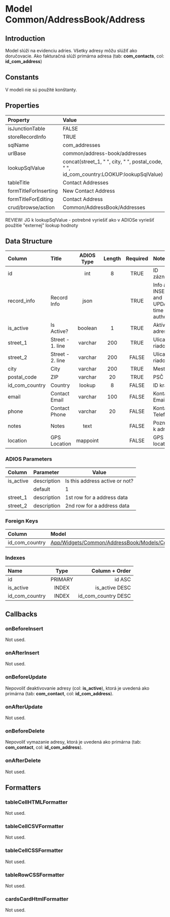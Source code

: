 # Model Common/AddressBook/Address

## Introduction
Model slúži na evidenciu adries. Všetky adresy môžu slúžiť ako doručovacie. Ako fakturačná slúži primárna adresa (tab: **com_contacts**, col: **id_com_address**)

## Constants
V modeli nie sú použité konštanty.

## Properties
| Property              | Value                                                                                    |
| :-------------------- | :--------------------------------------------------------------------------------------- |
| isJunctionTable       | FALSE                                                                                    |
| storeRecordInfo       | TRUE                                                                                     |
| sqlName               | com_addresses                                                                            |
| urlBase               | common/address-book/addresses                                                            |
| lookupSqlValue        | concat(street_1, " ", city, " ", postal_code, " ", id_com_country:LOOKUP:lookupSqlValue) |
| tableTitle            | Contact Addresses                                                                        |
| formTitleForInserting | New Contact Address                                                                      |
| formTitleForEditing   | Contact Address                                                                          |
| crud/browse/action    | Common/AddressBook/Addresses                                                             |

REVIEW: JG k lookupSqlValue - potrebné vyriešiť ako v ADIOSe vyriešiť použitie "externej" lookup hodnoty

## Data Structure
| Column         | Title            | ADIOS Type | Length | Required | Notes                                      |
| :------------- | :--------------- | :--------: | :----: | :------: | :----------------------------------------- |
| id             |                  |    int     |   8    |   TRUE   | ID záznamu                                 |
| record_info    | Record Info      |    json    |        |   TRUE   | Info about INSERT and UPDATE time & author |
| is_active      | Is Active?       |  boolean   |   1    |   TRUE   | Aktívna adresa?                            |
| street_1       | Street - 1. line |  varchar   |  200   |   TRUE   | Ulica - 1. riadok                          |
| street_2       | Street - 2. line |  varchar   |  200   |  FALSE   | Ulica - 2. riadok                          |
| city           | City             |  varchar   |  200   |   TRUE   | Mesto                                      |
| postal_code    | ZIP              |  varchar   |   20   |   TRUE   | PSČ                                        |
| id_com_country | Country          |   lookup   |   8    |  FALSE   | ID krajiny                                 |
| email          | Contact Email    |  varchar   |  100   |  FALSE   | Kontaktný Email                            |
| phone          | Contact Phone    |  varchar   |   20   |  FALSE   | Kontaktný Telefón                          |
| notes          | Notes            |    text    |        |  FALSE   | Poznámka k adrese                          |
| location       | GPS Location     |  mappoint  |        |  FALSE   | GPS location                               |

### ADIOS Parameters
| Column    | Parameter   | Value                          |
| :-------- | :---------- | ------------------------------ |
| is_active | description | Is this address active or not? |
|           | default     | 1                              |
| street_1  | description | 1st row for a address data     |
| street_2  | description | 2nd row for a address data     |

### Foreign Keys
| Column         | Model                                                         | Relation | OnUpdate | OnDelete |
| :------------- | :------------------------------------------------------------ | :------: | -------- | -------- |
| id_com_country | [App/Widgets/Common/AddressBook/Models/Country](./Country.md) |   1:N    | Cascade  | Restrict |

### Indexes
| Name           |  Type   |      Column + Order |
| :------------- | :-----: | ------------------: |
| id             | PRIMARY |              id ASC |
| is_active      |  INDEX  |      is_active DESC |
| id_com_country |  INDEX  | id_com_country DESC |

## Callbacks

### onBeforeInsert
Not used.

### onAfterInsert
Not used.

### onBeforeUpdate
Nepovoliť deaktivovanie adresy (col: **is_active**), ktorá je uvedená ako primárna (tab: **com_contact**, col: **id_com_address**).

### onAfterUpdate
Not used.

### onBeforeDelete
Nepovoliť vymazanie adresy, ktorá je uvedená ako primárna (tab: **com_contact**, col: **id_com_address**).

### onAfterDelete

Not used.
## Formatters

### tableCellHTMLFormatter
Not used.

### tableCellCSVFormatter
Not used.

### tableCellCSSFormatter
Not used.

### tableRowCSSFormatter
Not used.

### cardsCardHtmlFormatter
Not used.
